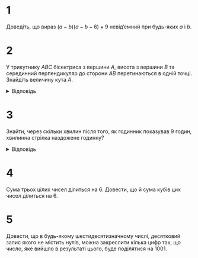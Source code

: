 # 1
Доведіть, що вираз $(a - b)(a - b - 6) + 9$ невід’ємний при будь-яких $a$ і $b$.

# 2
У трикутнику $ABC$ бісектриса з вершини $A$, висота з вершини $B$ та серединний перпендикуляр до сторони $AB$ перетинаються в одній точці. Знайдіть величину кута $A$.
<details><summary>Відповідь</summary>

$\angle A = 60^\circ$
</details>

# 3
Знайти, через скільки хвилин після того, як годинник показував 9 годин, хвилинна стрілка наздожене годинну?
<details><summary>Відповідь</summary>

Черещ $49\frac{1}{11}$ хвилин.
</details>

# 4
Сума трьох цілих чисел ділиться на 6. Довести, що й сума кубів цих чисел ділиться на 6.

# 5
Довести, що в будь-якому шестидесятизначному числі, десятковий запис якого не містить нулів, можна закреслити кілька цифр так, що число, яке вийшло в результаті цього, буде поділятися на 1001.
